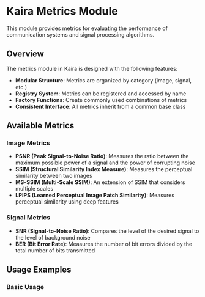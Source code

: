 # Kaira Metrics Module

This module provides metrics for evaluating the performance of communication systems and signal processing algorithms.

## Overview

The metrics module in Kaira is designed with the following features:

- **Modular Structure**: Metrics are organized by category (image, signal, etc.)
- **Registry System**: Metrics can be registered and accessed by name
- **Factory Functions**: Create commonly used combinations of metrics
- **Consistent Interface**: All metrics inherit from a common base class

## Available Metrics

### Image Metrics

- **PSNR (Peak Signal-to-Noise Ratio)**: Measures the ratio between the maximum possible power of a signal and the power of corrupting noise
- **SSIM (Structural Similarity Index Measure)**: Measures the perceptual similarity between two images
- **MS-SSIM (Multi-Scale SSIM)**: An extension of SSIM that considers multiple scales
- **LPIPS (Learned Perceptual Image Patch Similarity)**: Measures perceptual similarity using deep features

### Signal Metrics

- **SNR (Signal-to-Noise Ratio)**: Compares the level of the desired signal to the level of background noise
- **BER (Bit Error Rate)**: Measures the number of bit errors divided by the total number of bits transmitted

## Usage Examples

### Basic Usage
